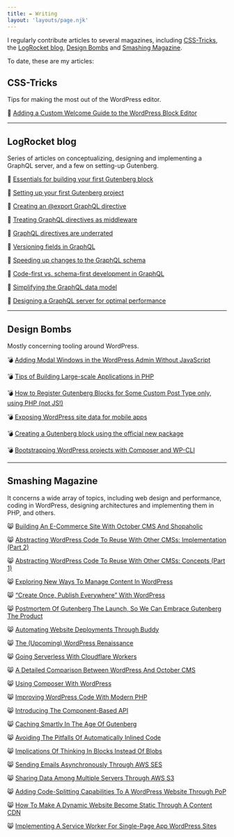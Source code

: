 ```yaml
---
title: ✒️ Writing
layout: 'layouts/page.njk'
---
```


I regularly contribute articles to several magazines, including [CSS-Tricks](https://css-tricks.com/), the [LogRocket blog](https://blog.logrocket.com/author/leonardolosoviz/), [Design Bombs](https://www.designbombs.com/author/leo/) and [Smashing Magazine](https://www.smashingmagazine.com/author/leonardolosoviz/).

To date, these are my articles:

## CSS-Tricks

Tips for making the most out of the WordPress editor.

🎩 [Adding a Custom Welcome Guide to the WordPress Block Editor ](https://css-tricks.com/adding-a-custom-welcome-guide-to-the-wordpress-block-editor/)

---

## LogRocket blog

Series of articles on conceptualizing, designing and implementing a GraphQL server, and a few on setting-up Gutenberg.

🚀 [Essentials for building your first Gutenberg block](https://blog.logrocket.com/building-first-gutenberg-block/)

🚀 [Setting up your first Gutenberg project](https://blog.logrocket.com/setting-up-first-gutenberg-project/)

🚀 [Creating an @export GraphQL directive](https://blog.logrocket.com/creating-an-export-graphql-directive/)

🚀 [Treating GraphQL directives as middleware](https://blog.logrocket.com/treating-graphql-directives-as-middleware/) 

🚀 [GraphQL directives are underrated](https://blog.logrocket.com/graphql-directives-are-underrated/)

🚀 [Versioning fields in GraphQL](https://blog.logrocket.com/versioning-fields-graphql/)

🚀 [Speeding up changes to the GraphQL schema](https://blog.logrocket.com/speeding-up-changes-to-the-graphql-schema/)

🚀 [Code-first vs. schema-first development in GraphQL](https://blog.logrocket.com/code-first-vs-schema-first-development-graphql/)

🚀 [Simplifying the GraphQL data model](https://blog.logrocket.com/simplifying-the-graphql-data-model/)

🚀 [Designing a GraphQL server for optimal performance](https://blog.logrocket.com/designing-graphql-server-optimal-performance/)

---

## Design Bombs

Mostly concerning tooling around WordPress.

💣 [Adding Modal Windows in the WordPress Admin Without JavaScript](https://www.designbombs.com/adding-modal-windows-in-the-wordpress-admin/)

💣 [Tips of Building Large-scale Applications in PHP](https://www.designbombs.com/tips-of-building-large-scale-applications-in-php/)

💣 [How to Register Gutenberg Blocks for Some Custom Post Type only, using PHP (not JS!)](https://www.designbombs.com/registering-gutenberg-blocks-for-custom-post-type/)

💣 [Exposing WordPress site data for mobile apps](https://www.designbombs.com/exposing-wordpress-site-data-for-mobile-apps/)

💣 [Creating a Gutenberg block using the official new package](https://www.designbombs.com/creating-a-gutenberg-block-using-the-official-new-package/)

💣 [Bootstrapping WordPress projects with Composer and WP-CLI](https://www.designbombs.com/bootstrapping-wordpress-projects-with-composer-and-wp-cli/)

---

## Smashing Magazine

It concerns a wide array of topics, including web design and performance, coding in WordPress, designing architectures and implementing them in PHP, and others.

😸 [Building An E-Commerce Site With October CMS And Shopaholic](https://www.smashingmagazine.com/2020/03/october-cms-shopaholic/)

😸 [Abstracting WordPress Code To Reuse With Other CMSs: Implementation (Part 2)](https://www.smashingmagazine.com/2019/11/abstracting-wordpress-code-reuse-with-other-cms-implementation/)

😸 [Abstracting WordPress Code To Reuse With Other CMSs: Concepts (Part 1)](https://www.smashingmagazine.com/2019/11/abstracting-wordpress-code-cms-concepts/)

😸 [Exploring New Ways To Manage Content In WordPress](https://www.smashingmagazine.com/2019/11/exploring-new-ways-manage-content-wordpress/)

😸 [“Create Once, Publish Everywhere” With WordPress](https://www.smashingmagazine.com/2019/10/create-once-publish-everywhere-wordpress/)

😸 [Postmortem Of Gutenberg The Launch, So We Can Embrace Gutenberg The Product](https://www.smashingmagazine.com/2019/10/postmortem-gutenberg-launch-product/)

😸 [Automating Website Deployments Through Buddy](https://www.smashingmagazine.com/2019/09/automating-website-deployments-through-buddy/)

😸 [The (Upcoming) WordPress Renaissance](https://www.smashingmagazine.com/2019/08/upcoming-wordpress-renaissance/)

😸 [Going Serverless With Cloudflare Workers](https://www.smashingmagazine.com/2019/04/cloudflare-workers-serverless/)

😸 [A Detailed Comparison Between WordPress And October CMS](https://www.smashingmagazine.com/2019/03/wordpress-october-cms/)

😸 [Using Composer With WordPress](https://www.smashingmagazine.com/2019/03/composer-wordpress/)

😸 [Improving WordPress Code With Modern PHP](https://www.smashingmagazine.com/2019/02/wordpress-modern-php/)

😸 [Introducing The Component-Based API](https://www.smashingmagazine.com/2019/01/introducing-component-based-api/)

😸 [Caching Smartly In The Age Of Gutenberg](https://www.smashingmagazine.com/2018/12/caching-smartly-gutenberg/)

😸 [Avoiding The Pitfalls Of Automatically Inlined Code](https://www.smashingmagazine.com/2018/11/pitfalls-automatically-inlined-code/)

😸 [Implications Of Thinking In Blocks Instead Of Blobs](https://www.smashingmagazine.com/2018/11/implications-blocks-blobs/)

😸 [Sending Emails Asynchronously Through AWS SES](https://www.smashingmagazine.com/2018/11/sending-emails-asynchronously-through-aws-ses/)

😸 [Sharing Data Among Multiple Servers Through AWS S3](https://www.smashingmagazine.com/2018/11/sharing-data-among-multiple-servers-through-aws-s3/)

😸 [Adding Code-Splitting Capabilities To A WordPress Website Through PoP](https://www.smashingmagazine.com/2018/02/code-splitting-wordpress-pop/)

😸 [How To Make A Dynamic Website Become Static Through A Content CDN](https://www.smashingmagazine.com/2018/02/dynamic-website-static-content-cdn/)

😸 [Implementing A Service Worker For Single-Page App WordPress Sites](https://www.smashingmagazine.com/2017/10/service-worker-single-page-application-wordpress-sites/)

